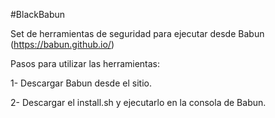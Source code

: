 #BlackBabun

Set de herramientas de seguridad para ejecutar desde Babun (https://babun.github.io/)

Pasos para utilizar las herramientas:


1- Descargar Babun desde el sitio.

2- Descargar el install.sh y ejecutarlo en la consola de Babun.
